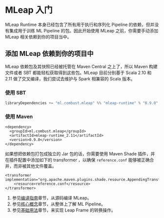 # MLeap 入门

MLeap Runtime 本身已经包含了所有用于执行和序列化 Pipeline 的依赖，但并没有集成用于训练 ML Pipeline 的包。因此开始使用 MLeap 之前，你需要手动添加 MLeap 相关依赖到你的项目当中。

## 添加 MLeap 依赖到你的项目中

MLeap 依赖包及其快照已经被托管在 Maven Central 之上了，所以 Maven 构建文件或者 SBT 都能轻松获取得到这些包。MLeap 目前分别基于 Scala 2.10 和 2.11 做了交叉编译，我们尝试去维护与 Spark 相兼容的 Scala 版本。

### 使用 SBT

```sbt
libraryDependencies += "ml.combust.mleap" %% "mleap-runtime" % "0.9.0"
```

### 使用 Maven

```pom
<dependency>
  <groupId>ml.combust.mleap</groupId>
  <artifactId>mleap-runtime_2.11</artifactId>
  <version>0.9.0</version>
</dependency>
```

如果想把依赖包打包成独立的 Jar 包的话，你需要使用 Maven Shade 插件，并在插件配置中添加如下的 transformer ，以确保 `reference.conf` 能够被正确合并，而非被其他文件覆盖。

```pom
<transformer implementation="org.apache.maven.plugins.shade.resource.AppendingTransformer">
	<resource>reference.conf</resource>
</transformer>
```

1. 参见[编译指南](./building.html)章节，从源码编译 MLeap。
2. 参见[核心概念](../core-concepts/)章节，从整体上了解 ML Pipeline。
3. 参见[基础用法](../basic/)章节，来实现 Leap Frame 的转换操作。

